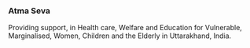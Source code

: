 ### Atma Seva

Providing support, in Health care, Welfare and Education for Vulnerable, Marginalised, Women, Children and the Elderly in Uttarakhand, India.